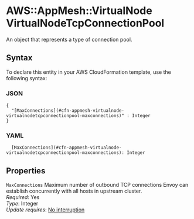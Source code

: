 # AWS::AppMesh::VirtualNode VirtualNodeTcpConnectionPool<a name="aws-properties-appmesh-virtualnode-virtualnodetcpconnectionpool"></a>

An object that represents a type of connection pool\.

## Syntax<a name="aws-properties-appmesh-virtualnode-virtualnodetcpconnectionpool-syntax"></a>

To declare this entity in your AWS CloudFormation template, use the following syntax:

### JSON<a name="aws-properties-appmesh-virtualnode-virtualnodetcpconnectionpool-syntax.json"></a>

```
{
  "[MaxConnections](#cfn-appmesh-virtualnode-virtualnodetcpconnectionpool-maxconnections)" : Integer
}
```

### YAML<a name="aws-properties-appmesh-virtualnode-virtualnodetcpconnectionpool-syntax.yaml"></a>

```
  [MaxConnections](#cfn-appmesh-virtualnode-virtualnodetcpconnectionpool-maxconnections): Integer
```

## Properties<a name="aws-properties-appmesh-virtualnode-virtualnodetcpconnectionpool-properties"></a>

`MaxConnections`  <a name="cfn-appmesh-virtualnode-virtualnodetcpconnectionpool-maxconnections"></a>
Maximum number of outbound TCP connections Envoy can establish concurrently with all hosts in upstream cluster\.  
*Required*: Yes  
*Type*: Integer  
*Update requires*: [No interruption](https://docs.aws.amazon.com/AWSCloudFormation/latest/UserGuide/using-cfn-updating-stacks-update-behaviors.html#update-no-interrupt)